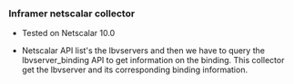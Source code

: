 ### Inframer netscalar collector

* Tested on Netscalar 10.0

* Netscalar API list's the lbvservers and then we have to query the lbvserver\_binding API to get information on the binding. This collector
  get the lbvserver and its corresponding binding information.
